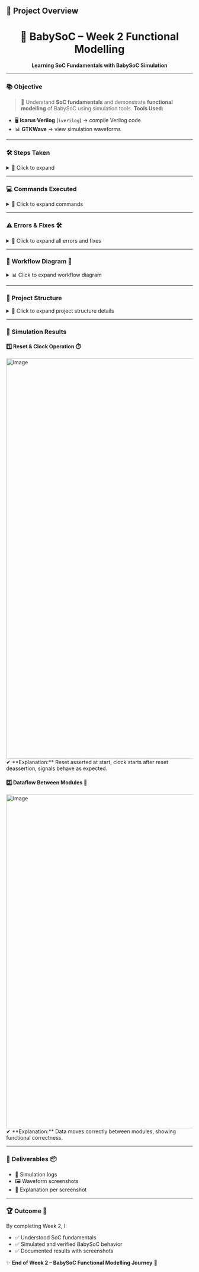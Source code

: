 ## 🎨 Project Overview

<div align="center">

# 🚀 BabySoC – Week 2 Functional Modelling

**Learning SoC Fundamentals with BabySoC Simulation**

</div>

---

### 📚 **Objective**

> 🎯 Understand **SoC fundamentals** and demonstrate **functional modelling** of BabySoC using simulation tools.
> **Tools Used:**

* 🖥️ **Icarus Verilog** (`iverilog`) → compile Verilog code
* 📊 **GTKWave** → view simulation waveforms

---

### 🛠 **Steps Taken**

<details>
<summary>📂 Click to expand</summary>

1. 📥 Clone VSDBabySoC repo
2. ⚡ Compile modules with `iverilog`
3. ▶️ Simulate & generate `.vcd` waveform files
4. 👀 Open `.vcd` in GTKWave
5. 📝 Document observations with screenshots

</details>

---

### 💻 **Commands Executed**

<details>
<summary>📜 Click to expand commands</summary>

```bash
# Clone VSDBabySoC repo
git clone https://github.com/manili/VSDBabySoC.git
cd VSDBabySoC/src/module/rvmyth

# Compile Verilog files
iverilog -o rvmyth.out rvmyth.v testbench.v

# Run simulation
./rvmyth.out

# Check VCD file
ls *.vcd

# Open waveform
gtkwave tb_mythcore_test.vcd
```

</details>

---

### ⚠️ **Errors & Fixes** 🛠️

<details>
<summary>🚨 Click to expand all errors and fixes</summary>

1. **❗ Error:** `tlverilog: command not found`

   * 🔍 **Reason:** TL-Verilog was not installed and not required for Week 2.
   * ✅ **Fix:** Ignored TL-Verilog, used `iverilog` + `gtkwave` instead.

2. **❗ Error:** GTKWave file not opening

   * 🔍 **Reason:** Tried opening file inside yosys shell instead of terminal.
   * ✅ **Fix:** Exit yosys, then run:

     ```bash
     gtkwave tb_mythcore_test.vcd
     ```

3. **❗ Error:** `.vcd file not found` after simulation

   * 🔍 **Reason:** Missing `$dumpfile` and `$dumpvars` in testbench.
   * ✅ **Fix:** Added dump commands in `testbench.v` and re-ran simulation to generate `.vcd` file successfully.

</details>

---

### 🔗 **Workflow Diagram** 🔄

<details>
<summary>📊 Click to expand workflow diagram</summary>

```
📂 testbench.v + rvmyth.v
   ⬇️
⚙️ Compile → rvmyth.out
   ⬇️
▶️ Run simulation
   ⬇️
💾 Generate `.vcd`
   ⬇️
🔍 View in GTKWave
```

**Description:**

* 📂 **Step 1:** Prepare Verilog files (`testbench.v`, `rvmyth.v`)
* ⚙️ **Step 2:** Compile using Icarus Verilog → output `rvmyth.out`
* ▶️ **Step 3:** Run simulation
* 💾 **Step 4:** Generate `.vcd` waveform file
* 🔍 **Step 5:** Open `.vcd` in GTKWave for waveform analysis

</details>

---

### 📂 **Project Structure**

<details>
<summary>📁 Click to expand project structure details</summary>

```text
Week2/
├── src/module/rvmyth.v
├── src/module/testbench.v
├── src/include/my_macros.vh
├── output/pre_synth_sim/rvmyth.vcd
├── screenshots/week2_reset.png
├── screenshots/week2_clock.png
├── screenshots/week2_dataflow.png
├── week2_simulation_log.txt
└── README.md
```

**Explanation:**

* 🖥️ `rvmyth.v` → RTL design file
* 🧪 `testbench.v` → Testbench file
* 📜 `my_macros.vh` → Macro definitions
* 📂 `.vcd` → Simulation waveform
* 🖼 Screenshots → Reset, clock, dataflow results
* 📄 Logs → Simulation log
* 📘 README → Documentation

</details>

---

### 📸 **Simulation Results**

#### 1️⃣ Reset & Clock Operation ⏱️

<img width="1920" height="1080" alt="Image" src="https://github.com/user-attachments/assets/18d679a0-8e80-4966-ac92-0035fec86580" />  
✔ **Explanation:** Reset asserted at start, clock starts after reset deassertion, signals behave as expected.  

#### 2️⃣ Dataflow Between Modules 🔀

<img width="1600" height="900" alt="Image" src="https://github.com/user-attachments/assets/cef40be7-9e2a-4a29-a585-3ba759167cbb" />  
✔ **Explanation:** Data moves correctly between modules, showing functional correctness.  

---

### 📂 **Deliverables** 📦

* 📄 Simulation logs
* 🖼 Waveform screenshots
* 📝 Explanation per screenshot

---

### 🏆 **Outcome** 🎉

By completing Week 2, I:

* ✅ Understood SoC fundamentals
* ✅ Simulated and verified BabySoC behavior
* ✅ Documented results with screenshots

✨ **End of Week 2 – BabySoC Functional Modelling Journey** 🚀
